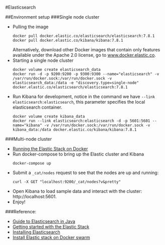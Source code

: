 #Elasticsearch

##Environment setup
###Single node cluster
- Pulling the image
    ```$xslt
    docker pull docker.elastic.co/elasticsearch/elasticsearch:7.8.1
    docker pull docker.elastic.co/kibana/kibana:7.8.1
    ```
  Alternatively, download other Docker images that contain only features available under the Apache 2.0 license, go to www.docker.elastic.co.
-  Starting a single node cluster
    ```$xslt
    docker volume create elasticsearch_data
    docker run -d -p 9200:9200 -p 9300:9300 --name="elasticsearch" -v /var/run/docker.sock:/var/run/docker.sock -v elasticsearch_data:/data -e "discovery.type=single-node" docker.elastic.co/elasticsearch/elasticsearch:7.8.1
    ```
- Run Kibana for development, notice in the command we have ```--link elasticsearch:elasticsearch```, this parameter specifies the local elasticsearch container. 
    ```$xslt
    docker volume create kibana_data
    docker run --link elasticsearch:elasticsearch -d -p 5601:5601 --name="kibana" -v /var/run/docker.sock:/var/run/docker.sock -v kibana_data:/data docker.elastic.co/kibana/kibana:7.8.1
    ```
  
###Multi-node cluster
- [Running the Elastic Stack on Docker](https://www.elastic.co/guide/en/elastic-stack-get-started/current/get-started-docker.html)
- Run docker-compose to bring up the Elastic cluster and Kibana
    ```$xslt
    docker-compose up
    ```   
- Submit a ```_cat/nodes``` request to see that the nodes are up and running:
    ```$xslt
    curl -X GET "localhost:9200/_cat/nodes?v&pretty"
    ```         
- Open Kibana to load sample data and interact with the cluster: http://localhost:5601.
- Enjoy!

###Reference: 
- [Guide to Elasticsearch in Java](https://www.baeldung.com/elasticsearch-java)
- [Getting started with the Elastic Stack](https://www.elastic.co/guide/en/elastic-stack-get-started/7.x/get-started-elastic-stack.html)
- [Installing Elasticsearch](https://www.elastic.co/guide/en/elasticsearch/reference/current/install-elasticsearch.html)
- [Install Elastic stack on Docker swarm](https://github.com/shazChaudhry/docker-elastic)